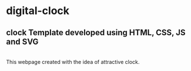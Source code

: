 # digital-clock

## clock Template developed using **HTML, CSS, JS** and **SVG**

<br>
This webpage created with the idea of attractive clock.
